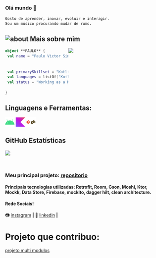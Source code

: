 ### Olá mundo 👋

```Description
Gosto de aprender, inovar, evoluir e interagir.
Sou um músico procurando mudar de rumo.

```

## <img width="45" alt="about" src="https://raw.github.com/elizarov/elizarov/master/about.png"> Mais sobre mim

<img align="right" width="300" src="https://i2.wp.com/allhtaccess.info/wp-content/uploads/2018/03/programming.gif?fit=1281%2C716&ssl=1" />

```kotlin
object **PAULO** {
 val name = "Paulo Victor Simião Borges"
 
 
 val primarySkillset = "Kotlin"
 val languages = listOf("Kotlin", "Swift", "Dart") 
 val status = "Working as a Mobile Developer at PremierSoft"

}
```

## **Linguagens e Ferramentas:**  

<code><img height="30" src="https://raw.githubusercontent.com/github/explore/80688e429a7d4ef2fca1e82350fe8e3517d3494d/topics/android/android.png"></code>
<code><img height="30" src="https://raw.githubusercontent.com/github/explore/80688e429a7d4ef2fca1e82350fe8e3517d3494d/topics/kotlin/kotlin.png"></code>
<code><img height="30" src="https://raw.githubusercontent.com/github/explore/80688e429a7d4ef2fca1e82350fe8e3517d3494d/topics/git/git.png"></code>

## **GitHub Estatísticas**

<a href="https://github.com/paulovsborges">
  <img align="center" src="https://github-readme-stats.vercel.app/api/top-langs/?username=paulovsborges&theme=dracula&hide_langs_below=1" />
</a>


[instagram]: https://www.instagram.com/pauloborgesvs/
[linkedin]: https://www.linkedin.com/in/paulo-borges-552521137/
<br>

### Meu principal projeto: [repositorio](https://github.com/paulovsborges/LockTapCompose)
#### Principais tecnologias utilizadas: Retrofit, Room, Gson, Moshi, Ktor, Mockk, Data Store, Firebase, mockito, dagger hilt, clean architecture.


#### Rede Sociais!


📷 [instagram][instagram] **|** 
👔 [linkedin][linkedin] **|**

[projetomultiapp]: https://github.com/Pliniodev/MultiModuleApp

# Projeto que contribuo:

[projeto multi modulos][projetomultiapp] 

